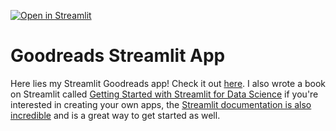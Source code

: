[![Open in Streamlit](https://static.streamlit.io/badges/streamlit_badge_black_white.svg)](http://www.tylerjrichards.com/books_reco.html)

# Goodreads Streamlit App

Here lies my Streamlit Goodreads app! Check it out [here](http://www.tylerjrichards.com/books_reco.html). I also wrote a book on Streamlit called [Getting Started with Streamlit for Data Science](https://www.amazon.com/Getting-Started-Streamlit-Data-Science/dp/180056550X/ref=cm_cr_arp_d_product_top?ie=UTF8) if you're interested in creating your own apps, the [Streamlit documentation is also incredible](https://docs.streamlit.io/) and is a great way to get started as well. 
